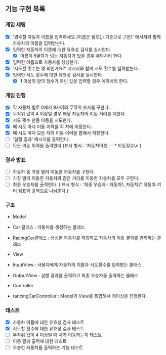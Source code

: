 ## 기능 구현 목록

### 게임 세팅

- [x] '경주할 자동차 이름을 입력하세요.(이름은 쉼표(,) 기준으로 구분)' 메시지와 함께 자동차의 이름을 입력받는다.
- [x] 입력한 자동차의 이름에 대한 유효성 검사를 실시한다.
  - [x] 이름이 5글자가 넘는 자동차가 있을 경우 예외처리 한다.
- [x] 입력한 이름으로 자동차를 생성한다.
- [x] '시도할 횟수는 몇 회인가요?' 메시지와 함께 시도 횟수를 입력받는다.
- [x] 입력한 시도 횟수에 대한 유효성 검사를 실시한다.
  - [x] 1 이상의 양의 정수가 아닌 값을 입력할 경우 예외처리 한다.

### 게임 진행

- [x] 각 자동차 별로 0에서 9사이의 무작위 숫자를 구한다.
- [x] 무작위 값이 4 이상일 경우 해당 자동차의 이동 거리를 더한다.
- [x] 시도 횟수 만큼 이동을 시도한다.
- [x] 매 시도 마다 이동 이력을 각 차에 저장한다.
- [x] 매 시도 마다 모든 차의 이동 이력을 합해서 저장한다.
- [ ] '실행 결과' 메시지를 출력한다.
- [ ] 모든 이동 이력을 출력한다.(표시 형식 : '자동차이름 : - \* 이동횟수\n')

### 결과 발표

- [ ] 자동차 중 가장 멀리 이동한 자동차를 구한다.
- [ ] 가장 멀리 이동한 자동차와 같은 거리를 이동한 자동차를 모두 구한다.
- [ ] 최종 우승자를 출력한다. ( 표시 형식 : '최종 우승자 : 자동차1, 자동차2' 자동차 끼리 쉼표와 공백으로 나눠준다.)

### 구조

- Model
- Car 클래스 : 자동차를 생성하는 클래스
- RacingCar클래스 : 생성한 자동차를 저장하고 자동차의 이동 결과를 관리하는 클래스

- View
- InputView : 사용자에게 자동차의 이름과 시도횟수를 입력받는 클래스
- OutputView : 실행 결과를 출력하고 최종 우승자를 출력하는 클래스

- Controller
- rancingCarController : Model과 View를 통합해서 레이싱을 진행한다.

### 테스트

- [x] 자동차 이름에 대한 유효성 검사 테스트
- [x] 시도할 횟수에 대한 유효성 검사 테스트
- [ ] 무작위 값이 4 이상일 때 차가 이동하는지 테스트
- [ ] 이동 결과 출력에 대한 테스트
- [ ] 우승한 자동차를 출력하는 기능 테스트

